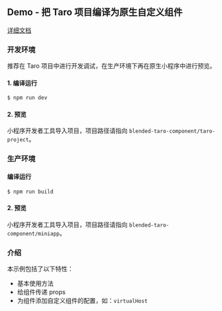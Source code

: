## Demo - 把 Taro 项目编译为原生自定义组件

[详细文档](https://taro-docs.jd.com/taro/docs/taro-in-miniapp#%E6%8A%8A-taro-%E7%BB%84%E4%BB%B6%E7%BC%96%E8%AF%91%E4%B8%BA%E5%8E%9F%E7%94%9F%E8%87%AA%E5%AE%9A%E4%B9%89%E7%BB%84%E4%BB%B6)

### 开发环境

推荐在 Taro 项目中进行开发调试，在生产环境下再在原生小程序中进行预览。

#### 1. 编译运行

```bash
$ npm run dev
```

#### 2. 预览

小程序开发者工具导入项目，项目路径请指向 `blended-taro-component/taro-project`。

### 生产环境

#### 编译运行

```bash
$ npm run build
```

#### 2. 预览

小程序开发者工具导入项目，项目路径请指向 `blended-taro-component/miniapp`。

### 介绍

本示例包括了以下特性：

- 基本使用方法
- 给组件传递 props
- 为组件添加自定义组件的配置，如：`virtualHost`
